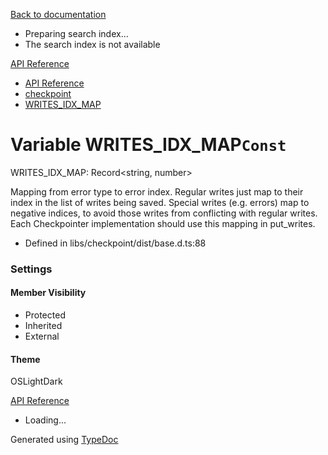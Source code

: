 [Back to documentation](/langgraphjs/)

* Preparing search index...
* The search index is not available

[API Reference](/)

* [API Reference](../index.html)
* [checkpoint](../modules/checkpoint.html)
* [WRITES\_IDX\_MAP](checkpoint.WRITES_IDX_MAP.html)

# Variable WRITES\_IDX\_MAP`Const`

WRITES\_IDX\_MAP: Record<string, number>

Mapping from error type to error index.
Regular writes just map to their index in the list of writes being saved.
Special writes (e.g. errors) map to negative indices, to avoid those writes from
conflicting with regular writes.
Each Checkpointer implementation should use this mapping in put\_writes.

* Defined in libs/checkpoint/dist/base.d.ts:88

### Settings

#### Member Visibility

* Protected
* Inherited
* External

#### Theme

OSLightDark

[API Reference](../index.html)

* Loading...

Generated using [TypeDoc](https://typedoc.org/)